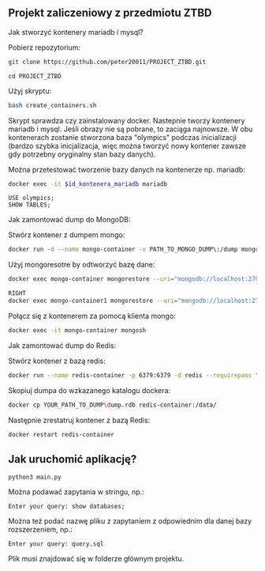 ## Projekt zaliczeniowy z przedmiotu ZTBD

Jak stworzyć kontenery mariadb i mysql?

Pobierz repozytorium:

```bash
git clone https://github.com/peter20011/PROJECT_ZTBD.git
```
```
cd PROJECT_ZTBD
```
Użyj skryptu:

```bash
bash create_containers.sh
```

Skrypt sprawdza czy zainstalowany docker. Nastepnie tworzy kontenery mariadb i mysql. Jeśli obrazy nie są pobrane, to zaciąga najnowsze.
W obu kontenerach zostanie stworzona baza "olympics" podczas inicializacji (bardzo szybka inicjalizacja, więc można tworzyć nowy kontener zawsze gdy potrzebny oryginalny stan bazy danych).

Można przetestować tworzenie bazy danych na kontenerze np. mariadb:

```bash
docker exec -it $id_kontenera_mariadb mariadb
```
```
USE olympics;
SHOW TABLES;
```



Jak zamontować dump do MongoDB:

Stwórz kontener z dumpem mongo:

```bash
docker run -d --name mongo-container -v PATH_TO_MONGO_DUMP\:/dump mongo
```

Użyj mongoresotre by odtworzyć bazę dane:
```bash
docker exec mongo-container mongorestore --uri="mongodb://localhost:27017/olympics" /dump/

RIGHT
docker exec mongo-container1 mongorestore --uri="mongodb://localhost:27017/olympics" /dump/olympics
```

Połącz się z kontenerem za pomocą klienta mongo:

```bash
docker exec -it mongo-container mongosh
```

Jak zamontować dump do Redis:


Stwórz kontener z bazą redis:

```bash
docker run --name redis-container -p 6379:6379 -d redis --requirepass "your_password"
```

Skopiuj dumpa do wzkazanego katalogu dockera:

```bash
docker cp YOUR_PATH_TO_DUMP\dump.rdb redis-container:/data/
```


Następnie zrestatruj kontener z bazą Redis:

```bash
docker restart redis-container
```

## Jak uruchomić aplikację?

```
python3 main.py
```

Można podawać zapytania w stringu, np.:

```
Enter your query: show databases;
```

Można też podać nazwę pliku z zapytaniem z odpowiednim dla danej bazy rozszerzeniem, np.:
```
Enter your query: query.sql

```
Plik musi znajdować się w folderze głównym projektu.






